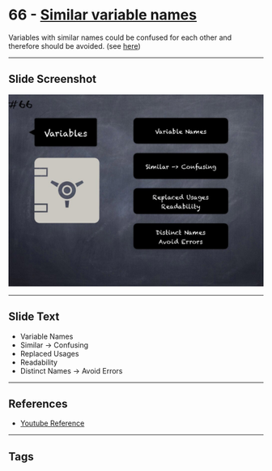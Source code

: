 # 66 - [Similar variable names](Similar%20variable%20names.md)

Variables with similar names could be confused for each other and therefore should be avoided. (see [here](https://github.com/crytic/slither/wiki/Detector-Documentation#variable-names-too-similar))
___
## Slide Screenshot
![066.jpg](../../images/4.%20Pitfalls%20and%20Best%20Practices%20101/066.jpg)
___
## Slide Text
- Variable Names
- Similar -> Confusing
- Replaced Usages 
- Readability
- Distinct Names -> Avoid Errors
___
## References
- [Youtube Reference](https://youtu.be/byA3MLLiKMM?t=307)
___
## Tags